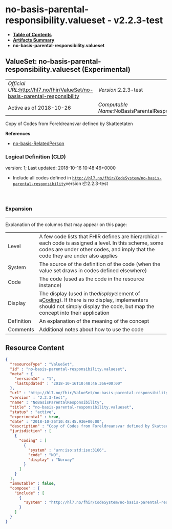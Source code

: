 # no-basis-parental-responsibility.valueset - v2.2.3-test

* [**Table of Contents**](toc.md)
* [**Artifacts Summary**](artifacts.md)
* **no-basis-parental-responsibility.valueset**

## ValueSet: no-basis-parental-responsibility.valueset (Experimental) 

| | |
| :--- | :--- |
| *Official URL*:http://hl7.no/fhir/ValueSet/no-basis-parental-responsibility | *Version*:2.2.3-test |
| Active as of 2018-10-26 | *Computable Name*:NoBasisParentalResponsibility |

 
Copy of Codes from Foreldreansvar defined by Skatteetaten 

 **References** 

* [no-basis-RelatedPerson](StructureDefinition-no-basis-RelatedPerson.md)

### Logical Definition (CLD)

version: 1; Last updated: 2018-10-16 10:48:46+0000

* Include all codes defined in [`http://hl7.no/fhir/CodeSystem/no-basis-parental-responsibility`](CodeSystem-no-basis-parental-responsibility.codesystem.md)version 📦2.2.3-test

 

### Expansion

-------

 Explanation of the columns that may appear on this page: 

| | |
| :--- | :--- |
| Level | A few code lists that FHIR defines are hierarchical - each code is assigned a level. In this scheme, some codes are under other codes, and imply that the code they are under also applies |
| System | The source of the definition of the code (when the value set draws in codes defined elsewhere) |
| Code | The code (used as the code in the resource instance) |
| Display | The display (used in the*display*element of a[Coding](http://hl7.org/fhir/R4/datatypes.html#Coding)). If there is no display, implementers should not simply display the code, but map the concept into their application |
| Definition | An explanation of the meaning of the concept |
| Comments | Additional notes about how to use the code |



## Resource Content

```json
{
  "resourceType" : "ValueSet",
  "id" : "no-basis-parental-responsibility.valueset",
  "meta" : {
    "versionId" : "1",
    "lastUpdated" : "2018-10-16T10:48:46.366+00:00"
  },
  "url" : "http://hl7.no/fhir/ValueSet/no-basis-parental-responsibility",
  "version" : "2.2.3-test",
  "name" : "NoBasisParentalResponsibility",
  "title" : "no-basis-parental-responsibility.valueset",
  "status" : "active",
  "experimental" : true,
  "date" : "2018-10-26T10:48:45.936+00:00",
  "description" : "Copy of Codes from Foreldreansvar defined by Skatteetaten",
  "jurisdiction" : [
    {
      "coding" : [
        {
          "system" : "urn:iso:std:iso:3166",
          "code" : "NO",
          "display" : "Norway"
        }
      ]
    }
  ],
  "immutable" : false,
  "compose" : {
    "include" : [
      {
        "system" : "http://hl7.no/fhir/CodeSystem/no-basis-parental-responsibility"
      }
    ]
  }
}

```
